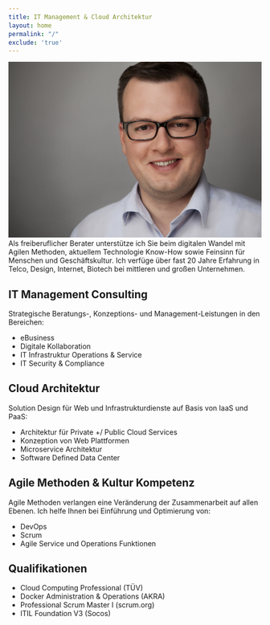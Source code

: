 ```yaml
---
title: IT Management & Cloud Architektur
layout: home
permalink: "/"
exclude: 'true'
---
```


![profile-pic](/assets/dt-image.jpg)Als freiberuflicher Berater unterstütze ich Sie beim digitalen Wandel mit Agilen Methoden, aktuellem Technologie Know-How sowie Feinsinn für Menschen und Geschäftskultur.  Ich verfüge über fast 20 Jahre Erfahrung in Telco, Design, Internet, Biotech bei mittleren und großen Unternehmen.
 
##  IT Management Consulting
Strategische Beratungs-, Konzeptions- und Management-Leistungen in den Bereichen:  

* eBusiness
* Digitale Kollaboration
* IT Infrastruktur Operations & Service
* IT Security & Compliance

## Cloud Architektur
Solution Design für Web und Infrastrukturdienste auf Basis von IaaS und PaaS:  

* Architektur für Private +/ Public Cloud Services
* Konzeption von Web Plattformen
* Microservice Architektur
* Software Defined Data Center

## Agile Methoden & Kultur Kompetenz
Agile Methoden verlangen eine Veränderung der Zusammenarbeit auf allen Ebenen. Ich helfe Ihnen bei Einführung und Optimierung von:

* DevOps
* Scrum
* Agile Service und Operations Funktionen

## Qualifikationen  

* Cloud Computing Professional (TÜV)
* Docker Administration & Operations (AKRA)
* Professional Scrum Master I (scrum.org)
* ITIL  Foundation V3 (Socos)